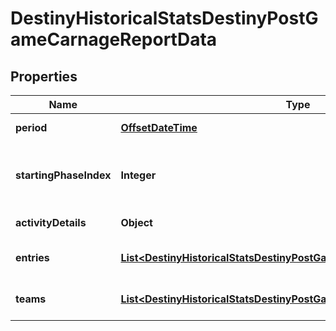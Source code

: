
# DestinyHistoricalStatsDestinyPostGameCarnageReportData

## Properties
Name | Type | Description | Notes
------------ | ------------- | ------------- | -------------
**period** | [**OffsetDateTime**](OffsetDateTime.md) | Date and time for the activity. |  [optional]
**startingPhaseIndex** | **Integer** | If this activity has \&quot;phases\&quot;, this is the phase at which the activity was started. |  [optional]
**activityDetails** | **Object** | Details about the activity. |  [optional]
**entries** | [**List&lt;DestinyHistoricalStatsDestinyPostGameCarnageReportEntry&gt;**](DestinyHistoricalStatsDestinyPostGameCarnageReportEntry.md) | Collection of players and their data for this activity. |  [optional]
**teams** | [**List&lt;DestinyHistoricalStatsDestinyPostGameCarnageReportTeamEntry&gt;**](DestinyHistoricalStatsDestinyPostGameCarnageReportTeamEntry.md) | Collection of stats for the player in this activity. |  [optional]



